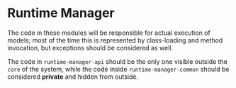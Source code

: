Runtime Manager
===================

The code in these modules will be responsible for actual execution of models; most of the time this is represented by class-loading and method invocation, but exceptions should be considered as well.

The code in `runtime-manager-api` should be the only one visible outside the `core` of the system, while the code inside `runtime-manager-common` should be considered **private** and hidden from outside.